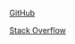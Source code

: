 [GitHub](http://github.com/MingisKing)

[Stack Overflow](https://stackoverflow.com/users/13639542/MingisKing)
